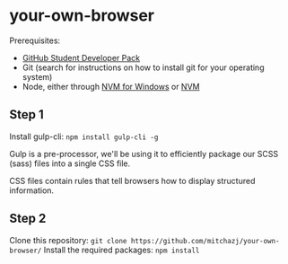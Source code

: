 # your-own-browser

Prerequisites:
- [GitHub Student Developer Pack](https://education.github.com/pack)
- Git (search for instructions on how to install git for your operating system)
- Node, either through [NVM for Windows](https://github.com/coreybutler/nvm-windows) or [NVM](https://github.com/creationix/nvm)

## Step 1
Install gulp-cli: `npm install gulp-cli -g`

Gulp is a pre-processor, we'll be using it to efficiently package our SCSS (sass) files into a single CSS file.

CSS files contain rules that tell browsers how to display structured information.

## Step 2
Clone this repository: `git clone https://github.com/mitchazj/your-own-browser/`
Install the required packages: `npm install`
